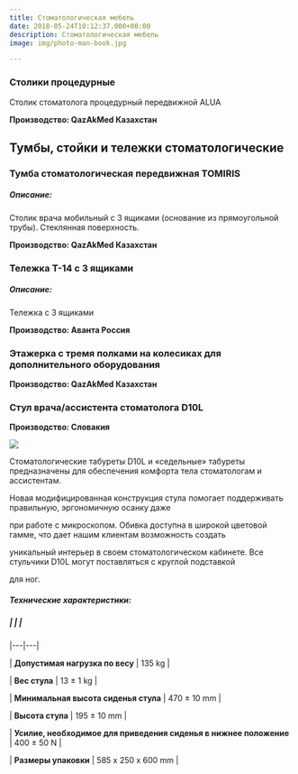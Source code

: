 ```yaml
---
title: Стоматологическая мебель
date: 2018-05-24T10:12:37.000+00:00
description: Стоматологическая мебель
image: img/photo-man-book.jpg

---
```

### Столики процедурные

Столик стоматолога процедурный передвижной ALUA 

**Производство: QazAkMed Казахстан**

## Тумбы, стойки и тележки стоматологические

### Тумба стоматологическая передвижная TOMIRIS

##### Описание:

Столик врача мобильный с 3 ящиками (основание из прямоугольной трубы). Стеклянная поверхность.

**Производство: QazAkMed Казахстан**

### Тележка Т-14 с 3 ящиками

##### Описание:

Тележка с 3 ящиками

**Производство: Аванта Россия**

### Этажерка с тремя полками на колесиках для дополнительного оборудования

**Производство: QazAkMed Казахстан**

### Стул врача/ассистента стоматолога D10L

**Производство: Словакия**

![](/uploads/stool-6-1110x720.jpg)

Стоматологические табуреты D10L и «седельные» табуреты предназначены для обеспечения комфорта тела стоматологам и ассистентам. 

Новая модифицированная конструкция стула помогает поддерживать правильную, эргономичную осанку даже 

при работе с микроскопом. Обивка доступна в широкой цветовой гамме, что дает нашим клиентам возможность создать 

уникальный интерьер в своем стоматологическом кабинете. Все стульчики D10L могут поставляться с круглой подставкой 

для ног.

##### Технические характеристики:

##### |   |   |

|---|---|

| **Допустимая нагрузка по весу**   | 135 kg  |

| **Вес стула**  | 13 ± 1 kg  |

| **Минимальная высота сиденья стула**  | 470 ± 10 mm  |

| **Высота стула**  | 195 ± 10 mm  |

| **Усилие, необходимое для приведения сиденья в нижнее положение**  | 400 ± 50 N  |

| **Размеры упаковки**  | 585 x 250 x 600 mm  |